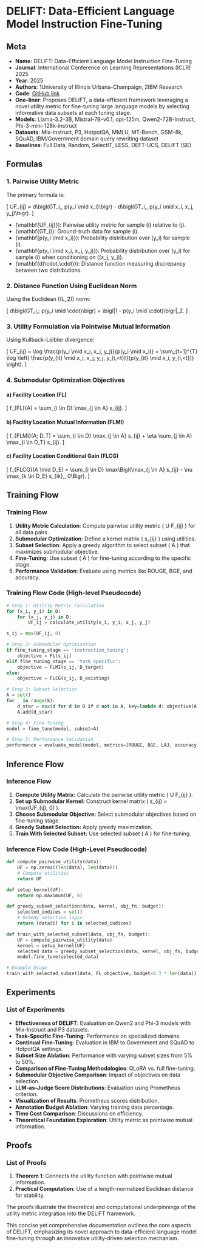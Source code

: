 # DELIFT: Data-Efficient Language Model Instruction Fine-Tuning

## Meta

* **Name**: DELIFT: Data-Efficient Language Model Instruction Fine-Tuning
* **Journal**: International Conference on Learning Representations (ICLR) 2025
* **Year**: 2025
* **Authors**: 1University of Illinois Urbana-Champaign, 2IBM Research
* **Code**: [GitHub link](https://github.com/agarwalishika/delift)
* **One-liner**: Proposes DELIFT, a data-efficient framework leveraging a novel utility metric for fine-tuning large language models by selecting informative data subsets at each tuning stage.
* **Models**: Llama-3.2-3B, Mistral-7B-v0.1, opt-125m, Qwen2-72B-Instruct, Phi-3-mini-128k-instruct
* **Datasets**: Mix-Instruct, P3, HotpotQA, MMLU, MT-Bench, GSM-8k, SQuAD, IBM/Government domain query rewriting dataset
* **Baselines**: Full Data, Random, SelectIT, LESS, DEFT-UCS, DELIFT (SE)

## Formulas

### 1. Pairwise Utility Metric

The primary formula is:

\[
UF_{ij} = d\bigl(GT_i,\, p(y_i \mid x_i)\bigr) - d\bigl(GT_i,\, p(y_i \mid x_i, x_j, y_j)\bigr).
\]

- \(\mathbf{UF_{ij}}\): Pairwise utility metric for sample \(i\) relative to \(j\).
- \(\mathbf{GT_i}\): Ground-truth data for sample \(i\).
- \(\mathbf{p(y_i \mid x_i)}\): Probability distribution over \(y_i\) for sample \(i\).
- \(\mathbf{p(y_i \mid x_i, x_j, y_j)}\): Probability distribution over \(y_i\) for sample \(i\) when conditioning on \((x_j, y_j)\).
- \(\mathbf{d(\cdot,\cdot)}\): Distance function measuring discrepancy between two distributions.

### 2. Distance Function Using Euclidean Norm

Using the Euclidean (\(L_2\)) norm:

\[
d\bigl(GT_i,\; p(y_i \mid \cdot)\bigr) = \bigl\|1 - p(y_i \mid \cdot)\bigr\|_2.
\]

### 3. Utility Formulation via Pointwise Mutual Information

Using Kullback–Leibler divergence:

\[
UF_{ij} = \log \frac{p(y_i \mid x_i, x_j, y_j)}{p(y_i \mid x_i)}
= \sum_{t=1}^{T} \log \left( \frac{p(y_{it} \mid x_i, x_j, y_j, y_{i,<t})}{p(y_{it} \mid x_i, y_{i,<t})} \right).
\]

### 4. Submodular Optimization Objectives

#### a) Facility Location (FL)

\[
f_{FL}(A) = \sum_{i \in D} \max_{j \in A} s_{ij}.
\]

#### b) Facility Location Mutual Information (FLMI)

\[
f_{FLMI}(A; D_T) = \sum_{i \in D} \max_{j \in A} s_{ij} + \eta \sum_{j \in A} \max_{i \in D_T} s_{ij}.
\]

#### c) Facility Location Conditional Gain (FLCG)

\[
f_{FLCG}(A \mid D_E) = \sum_{i \in D} \max\Bigl(\max_{j \in A} s_{ij} - \nu \max_{k \in D_E} s_{ik},\, 0\Bigr).
\]

## Training Flow

### Training Flow

1. **Utility Metric Calculation**: Compute pairwise utility metric \( U F_{ij} \) for all data pairs.
2. **Submodular Optimization**: Define a kernel matrix \( s_{ij} \) using utilities.
3. **Subset Selection**: Apply a greedy algorithm to select subset \( A \) that maximizes submodular objective.
4. **Fine-Tuning**: Use subset \( A \) for fine-tuning according to the specific stage.
5. **Performance Validation**: Evaluate using metrics like ROUGE, BGE, and accuracy.

### Training Flow Code (High-level Pseudocode)

```python
# Step 1: Utility Metric Calculation
for (x_i, y_i) in D:
    for (x_j, y_j) in D:
        UF_ij = calculate_utility(x_i, y_i, x_j, y_j)

s_ij = max(UF_ij, 0)

# Step 2: Submodular Optimization
if fine_tuning_stage == 'instruction_tuning':
    objective = FL(s_ij)
elif fine_tuning_stage == 'task_specific':
    objective = FLMI(s_ij, D_target)
else:
    objective = FLCG(s_ij, D_existing)

# Step 3: Subset Selection
A = set()
for _ in range(k):
    d_star = max(d for d in D if d not in A, key=lambda d: objective(A | {d}) - objective(A))
    A.add(d_star)

# Step 4: Fine-Tuning
model = fine_tune(model, subset=A)

# Step 5: Performance Validation
performance = evaluate_model(model, metrics=[ROUGE, BGE, LAJ, accuracy])
```

## Inference Flow

### Inference Flow

1. **Compute Utility Matrix:** Calculate the pairwise utility metric \( U F_{ij} \).
2. **Set up Submodular Kernel:** Construct kernel matrix \( s_{ij} = \max(UF_{ij}, 0) \).
3. **Choose Submodular Objective:** Select submodular objectives based on fine-tuning stage.
4. **Greedy Subset Selection:** Apply greedy maximization.
5. **Train With Selected Subset:** Use selected subset \( A \) for fine-tuning.

### Inference Flow Code (High-Level Pseudocode)

```python
def compute_pairwise_utility(data):
    UF = np.zeros((len(data), len(data)))
    # Compute utilities
    return UF

def setup_kernel(UF):
    return np.maximum(UF, 0)

def greedy_subset_selection(data, kernel, obj_fn, budget):
    selected_indices = set()
    # Greedy selection logic
    return [data[i] for i in selected_indices]

def train_with_selected_subset(data, obj_fn, budget):
    UF = compute_pairwise_utility(data)
    kernel = setup_kernel(UF)
    selected_data = greedy_subset_selection(data, kernel, obj_fn, budget)
    model.fine_tune(selected_data)

# Example Usage
train_with_selected_subset(data, FL_objective, budget=0.3 * len(data))
```

## Experiments

### List of Experiments

* **Effectiveness of DELIFT**: Evaluation on Qwen2 and Phi-3 models with Mix-Instruct and P3 datasets.
* **Task-Specific Fine-Tuning**: Performance on specialized domains.
* **Continual Fine-Tuning**: Evaluation in IBM to Government and SQuAD to HotpotQA settings.
* **Subset Size Ablation**: Performance with varying subset sizes from 5% to 50%.
* **Comparison of Fine-Tuning Methodologies**: QLoRA vs. full fine-tuning.
* **Submodular Objective Comparison**: Impact of objectives on data selection.
* **LLM-as-Judge Score Distributions**: Evaluation using Prometheus criterion.
* **Visualization of Results**: Prometheus scores distribution.
* **Annotation Budget Ablation**: Varying training data percentage.
* **Time Cost Comparison**: Discussions on efficiency.
* **Theoretical Foundation Exploration**: Utility metric as pointwise mutual information.

## Proofs

### List of Proofs

1. **Theorem 1**: Connects the utility function with pointwise mutual information.
2. **Practical Computation**: Use of a length-normalized Euclidean distance for stability.

The proofs illustrate the theoretical and computational underpinnings of the utility metric integration into the DELIFT framework.

This concise yet comprehensive documentation outlines the core aspects of DELIFT, emphasizing its novel approach to data-efficient language model fine-tuning through an innovative utility-driven selection mechanism.
